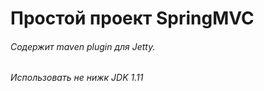 # Простой проект SpringMVC

###### Содержит maven  plugin для Jetty. 
###### Иcпользовать не нижк JDK 1.11


